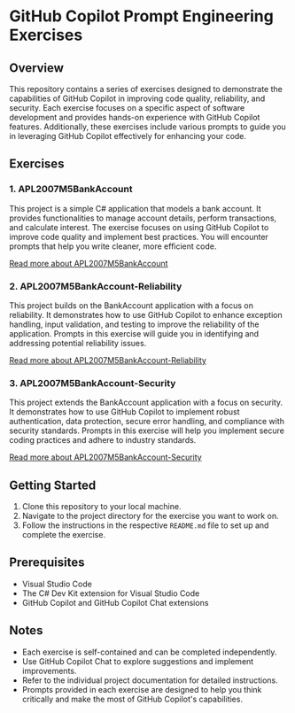 # GitHub Copilot Prompt Engineering Exercises

## Overview
This repository contains a series of exercises designed to demonstrate the capabilities of GitHub Copilot in improving code quality, reliability, and security. Each exercise focuses on a specific aspect of software development and provides hands-on experience with GitHub Copilot features. Additionally, these exercises include various prompts to guide you in leveraging GitHub Copilot effectively for enhancing your code.

## Exercises

### 1. APL2007M5BankAccount
This project is a simple C# application that models a bank account. It provides functionalities to manage account details, perform transactions, and calculate interest. The exercise focuses on using GitHub Copilot to improve code quality and implement best practices. You will encounter prompts that help you write cleaner, more efficient code.

[Read more about APL2007M5BankAccount](APL2007M5BankAccount/docs/README.md)

### 2. APL2007M5BankAccount-Reliability
This project builds on the BankAccount application with a focus on reliability. It demonstrates how to use GitHub Copilot to enhance exception handling, input validation, and testing to improve the reliability of the application. Prompts in this exercise will guide you in identifying and addressing potential reliability issues.

[Read more about APL2007M5BankAccount-Reliability](APL2007M5BankAccount-Reliability/docs/README.md)

### 3. APL2007M5BankAccount-Security
This project extends the BankAccount application with a focus on security. It demonstrates how to use GitHub Copilot to implement robust authentication, data protection, secure error handling, and compliance with security standards. Prompts in this exercise will help you implement secure coding practices and adhere to industry standards.

[Read more about APL2007M5BankAccount-Security](APL2007M5BankAccount-Security/docs/README.md)

## Getting Started
1. Clone this repository to your local machine.
2. Navigate to the project directory for the exercise you want to work on.
3. Follow the instructions in the respective `README.md` file to set up and complete the exercise.

## Prerequisites
- Visual Studio Code
- The C# Dev Kit extension for Visual Studio Code
- GitHub Copilot and GitHub Copilot Chat extensions

## Notes
- Each exercise is self-contained and can be completed independently.
- Use GitHub Copilot Chat to explore suggestions and implement improvements.
- Refer to the individual project documentation for detailed instructions.
- Prompts provided in each exercise are designed to help you think critically and make the most of GitHub Copilot's capabilities.